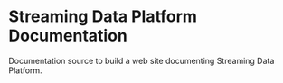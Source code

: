 # Streaming Data Platform Documentation

Documentation source to build a web site documenting Streaming Data Platform.



